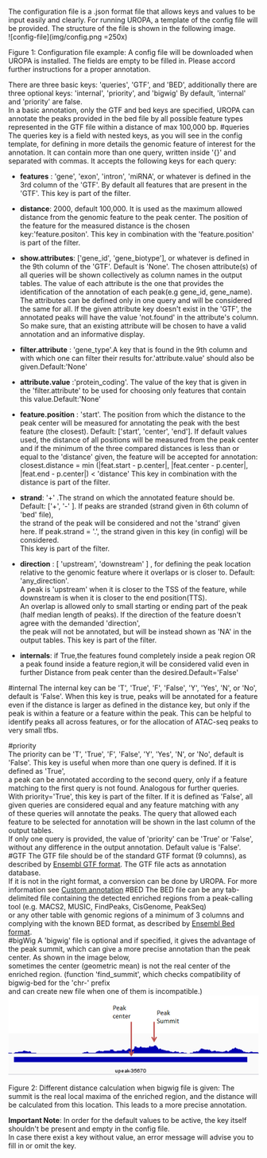 The configuration file is a .json format file that allows keys and values to be input easily and clearly. 
For running UROPA, a template of the config file will be provided. The structure of the file is shown in the following image.    
![config-file](img/config.png =250x)

Figure 1: Configuration file example: A config file will be downloaded when UROPA is installed. The fields are empty to be filled in. Please accord further instructions for a proper annotation.   

There are three basic keys: 'queries', 'GTF', and 'BED', additionally there are three optional keys: 'internal', 'priority', and 'bigwig'
By default, 'internal' and 'priority' are false.  
In a basic annotation, only the GTF and bed keys are specified, UROPA can annotate the peaks provided in the bed file by all possible feature types represented in the GTF file within a distance of max 100,000 bp. 
#queries 
The queries key is a field with nested keys, as you will see in the config template, for defining in more details the genomic feature of interest for the annotation. It can contain more than one query, written inside '{}' and separated with commas. It accepts the following keys for each query:

+ **features** : 'gene', 'exon', 'intron', 'miRNA', or whatever is defined in the 3rd column of the 'GTF'. By default all features that are present in the 'GTF'. This key is part of the filter. 

+ **distance**: 2000, default 100,000. It is used as the maximum allowed distance from the genomic feature to the peak center. The position of the feature for the measured distance is the chosen key:'feature.positon'. This key in combination with the 'feature.position' is part of the filter.              

+ **show.attributes**: ['gene_id', 'gene_biotype'], or whatever is defined in the 9th column of the 'GTF'. Default is 'None'. The chosen attribute(s) of all queries will be shown collectively as column names in the output tables. The value of each attribute is the one that provides the identification of the annotation of each peak(e.g gene_id, gene_name). The attributes can be defined only in one query and will be considered the same for all. If the given attribute key doesn't exist in the 'GTF', the annotated peaks will have the value 'not.found' in the attribute's column. So make sure, that an existing attribute will be chosen to have a valid annotation and an informative display.

+ **filter.attribute** : 'gene_type'.A key that is found in the 9th column and with which one can filter their results for.'attribute.value' should also be given.Default:'None'

+ **attribute.value** :'protein_coding'. The value of the key that is given in the 'filter.attribute' to be used for choosing only features that contain this value.Default:'None'

+ **feature.position** : 'start'. The position from which the distance to the peak center will be measured for annotating the peak with the best feature (the closest). Default:  ['start', 'center', 'end']. If default values used, the distance of all positions will be measured from the peak center and if the minimum of the three compared distances is less than or equal to the 'distance' given, the feature will be accepted for annotation: closest.distance = min (|feat.start - p.center|, |feat.center - p.center|, |feat.end - p.center|)   < 'distance' This key in combination with the distance is part of the filter.            

+ **strand**: '+' .The strand on which the annotated feature should be. Default: ['+', '-' ]. If peaks are stranded (strand given in 6th column of 'bed' file),       
the strand of the peak will be considered and not the 'strand' given here. If peak.strand = '.', the strand given in this key (in config) will be considered.           
This key is part of the filter.                  

+ **direction** : [ 'upstream', 'downstream' ] , for defining the peak location relative to the genomic feature where it overlaps or is closer to. Default: 'any_direction'.                
A peak is 'upstream' when it is closer to the TSS of the feature, while downstream is when it is closer to the end position(TTS).                 
An overlap is allowed only to small starting or ending part of the peak (half median length of peaks). If the direction of the feature doesn't agree with the demanded 'direction',          
the peak will not be annotated, but will be instead shown as 'NA' in the output tables. This key is part of the filter.         

+ **internals**: if True,the features found completely inside a peak region OR a peak found inside a feature region,it will be considered valid even in further Distance from peak center than the desired.Default='False'

#internal 
The internal key can be 'T', 'True', 'F', 'False', 'Y', 'Yes', 'N', or 'No', default is 'False'. When this key is true, peaks will be annotated for a feature even if the distance is larger as defined in the distance key, but only if the peak is within a feature or a feature within the peak. This can be helpful to identify peaks all across features, or for the allocation of ATAC-seq peaks to very small tfbs. 

#priority    
The priority can be 'T', 'True', 'F', 'False', 'Y', 'Yes', 'N', or 'No', default is 'False'. This key is useful when more than one query is defined. If it is defined as 'True',              
a peak can be annotated according to the second query, only if a feature matching to the first query is not found. Analogous for further queries.               
With priority='True', this key is part of the filter. If it is defined as 'False', all given queries are considered equal and any feature matching with any              
of these queries will annotate the peaks. The query that allowed each feature to be selected for annotation will be shown in the last column of the output tables.                
If only one query is provided, the value of 'priority' can be 'True' or 'False', without any difference in the output annotation. Default value is 'False'.                 
#GTF 
The GTF file should be of the standard GTF format (9 columns), as described by [Ensembl GTF format](http://www.ensembl.org/info/website/upload/gff.html>). The GTF file acts as annotation database.             
If it is not in the right format, a conversion can be done by UROPA. For more information see [Custom annotation](custom.md)
#BED
The BED file can be any tab-delimited file containing the detected enriched regions from a peak-calling tool (e.g. MACS2, MUSIC, FindPeaks, CisGenome, PeakSeq)             
or any other table with genomic regions of a minimum of 3 columns and complying with the known BED format, as described by [Ensembl Bed format](http://www.ensembl.org/info/website/upload/bed.html).             
#bigWig 
A 'bigwig' file is optional and if specified, it gives the advantage of the peak summit, which can give a more precise annotation than the peak center. As shown in the image below,             
sometimes the center (geometric mean) is not the real center of the enriched region. (function 'find_summit', which checks compatibility of bigwig-bed for the 'chr-' prefix             
and can create new file when one of them is incompatible.)          
![summit](img/summit.png)

Figure 2: Different distance calculation when bigwig file is given: The summit is the real local maxima of the enriched region, and the distance will be calculated from this location. This leads to a more precise annotation.

**Important Note**: In order for the default values to be active, the key itself shouldn't be present and empty in the config file.                  
In case there exist a key without value, an error message will advise you to fill in or omit the key.  